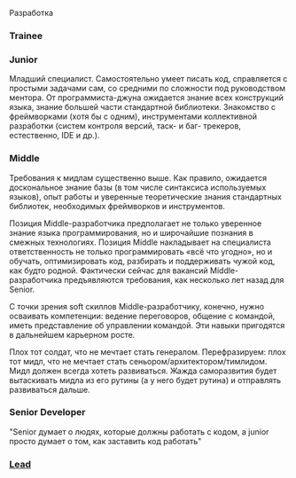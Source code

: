 Разработка

### Trainee

### Junior
Младший специалист. Самостоятельно умеет писать код, справляется с простыми задачами сам, со средними по сложности под руководством ментора.
От программиста-джуна ожидается знание всех конструкций языка, знание большей части стандартной библиотеки. Знакомство с фреймворками (хотя бы с одним), инструментами коллективной разработки (систем контроля версий, таск- и баг- трекеров, естественно, IDE и др.). 
### Middle 
Требования к мидлам существенно выше. Как правило, ожидается доскональное знание базы (в том числе синтаксиса используемых языков), опыт работы и уверенные теоретические знания стандартных библиотек, необходимых фреймворков и инструментов.  

Позиция Middle-разработчика предполагает не только уверенное знание языка программирования, но и широчайшие познания в смежных технологиях. Позиция Middle накладывает на специалиста ответственность не только программировать «всё что угодно», но и обучать, оптимизировать код, разбирать и поддерживать чужой код, как будто родной. Фактически сейчас для вакансий Middle-разработчика предъявляются требования, как несколько лет назад для Senior.  
 
 С точки зрения soft скиллов Middle-разработчику, конечно, нужно осваивать компетенции: ведение переговоров, общение с командой, иметь представление об управлении командой. Эти навыки пригодятся в дальнейшем карьерном росте.  

 Плох тот солдат, что не мечтает стать генералом. Перефразируем: плох тот мидл, что не мечтает стать сеньором/архитектором/тимлидом. Мидл должен всегда хотеть развиваться. Жажда саморазвития будет вытаскивать мидла из его рутины (а у него будет рутина) и отправлять развиваться дальше.


### Senior Developer
"Senior думает о людях, которые должны работать с кодом, а junior просто думает о том, как заставить код работать"

### [Lead](https://habr.com/ru/post/446284/)
